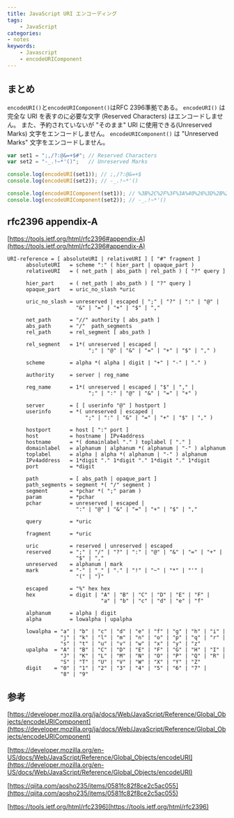 ```yaml
---
title: JavaScript URI エンコーディング
tags:
    - JavaScript
categories:
- notes
keywords:
    - Javascript
    - encodeURIComponent
---
```


## まとめ

`encodeURI()`と`encodeURIComponent()`はRFC 2396準拠である。
`encodeURI()` は完全な URI を表すのに必要な文字 (Reserved Characters) はエンコードしません。
また、予約されていないが "そのまま" URI に使用できる(Unreserved Marks) 文字をエンコードしません。
`encodeURIComponent()` は "Unreserved Marks" 文字をエンコードしません。

```JavaScript
var set1 = ";,/?:@&=+$#"; // Reserved Characters
var set2 = "-_.!~*'()";   // Unreserved Marks

console.log(encodeURI(set1)); // ;,/?:@&=+$
console.log(encodeURI(set2)); // -_.!~*'()

console.log(encodeURIComponent(set1)); // %3B%2C%2F%3F%3A%40%26%3D%2B%24
console.log(encodeURIComponent(set2)); // -_.!~*'()
```

## rfc2396 appendix-A

[https://tools.ietf.org/html/rfc2396#appendix-A](https://tools.ietf.org/html/rfc2396#appendix-A)
```
URI-reference = [ absoluteURI | relativeURI ] [ "#" fragment ]
      absoluteURI   = scheme ":" ( hier_part | opaque_part )
      relativeURI   = ( net_path | abs_path | rel_path ) [ "?" query ]

      hier_part     = ( net_path | abs_path ) [ "?" query ]
      opaque_part   = uric_no_slash *uric

      uric_no_slash = unreserved | escaped | ";" | "?" | ":" | "@" |
                      "&" | "=" | "+" | "$" | ","

      net_path      = "//" authority [ abs_path ]
      abs_path      = "/"  path_segments
      rel_path      = rel_segment [ abs_path ]

      rel_segment   = 1*( unreserved | escaped |
                          ";" | "@" | "&" | "=" | "+" | "$" | "," )

      scheme        = alpha *( alpha | digit | "+" | "-" | "." )

      authority     = server | reg_name

      reg_name      = 1*( unreserved | escaped | "$" | "," |
                          ";" | ":" | "@" | "&" | "=" | "+" )

      server        = [ [ userinfo "@" ] hostport ]
      userinfo      = *( unreserved | escaped |
                         ";" | ":" | "&" | "=" | "+" | "$" | "," )

      hostport      = host [ ":" port ]
      host          = hostname | IPv4address
      hostname      = *( domainlabel "." ) toplabel [ "." ]
      domainlabel   = alphanum | alphanum *( alphanum | "-" ) alphanum
      toplabel      = alpha | alpha *( alphanum | "-" ) alphanum
      IPv4address   = 1*digit "." 1*digit "." 1*digit "." 1*digit
      port          = *digit

      path          = [ abs_path | opaque_part ]
      path_segments = segment *( "/" segment )
      segment       = *pchar *( ";" param )
      param         = *pchar
      pchar         = unreserved | escaped |
                      ":" | "@" | "&" | "=" | "+" | "$" | ","

      query         = *uric

      fragment      = *uric
      
      uric          = reserved | unreserved | escaped
      reserved      = ";" | "/" | "?" | ":" | "@" | "&" | "=" | "+" |
                      "$" | ","
      unreserved    = alphanum | mark
      mark          = "-" | "_" | "." | "!" | "~" | "*" | "'" |
                      "(" | ")"

      escaped       = "%" hex hex
      hex           = digit | "A" | "B" | "C" | "D" | "E" | "F" |
                              "a" | "b" | "c" | "d" | "e" | "f"

      alphanum      = alpha | digit
      alpha         = lowalpha | upalpha

      lowalpha = "a" | "b" | "c" | "d" | "e" | "f" | "g" | "h" | "i" |
                 "j" | "k" | "l" | "m" | "n" | "o" | "p" | "q" | "r" |
                 "s" | "t" | "u" | "v" | "w" | "x" | "y" | "z"
      upalpha  = "A" | "B" | "C" | "D" | "E" | "F" | "G" | "H" | "I" |
                 "J" | "K" | "L" | "M" | "N" | "O" | "P" | "Q" | "R" |
                 "S" | "T" | "U" | "V" | "W" | "X" | "Y" | "Z"
      digit    = "0" | "1" | "2" | "3" | "4" | "5" | "6" | "7" |
                 "8" | "9"
```

## 参考

[https://developer.mozilla.org/ja/docs/Web/JavaScript/Reference/Global_Objects/encodeURIComponent](https://developer.mozilla.org/ja/docs/Web/JavaScript/Reference/Global_Objects/encodeURIComponent)

[https://developer.mozilla.org/en-US/docs/Web/JavaScript/Reference/Global_Objects/encodeURI](https://developer.mozilla.org/en-US/docs/Web/JavaScript/Reference/Global_Objects/encodeURI)

[https://qiita.com/aosho235/items/0581fc82f8ce2c5ac055](https://qiita.com/aosho235/items/0581fc82f8ce2c5ac055)

[https://tools.ietf.org/html/rfc2396](https://tools.ietf.org/html/rfc2396)
<!--stackedit_data:
eyJoaXN0b3J5IjpbMjAzNjM5NTU5NiwxNzE4NDY1NzI1XX0=
-->